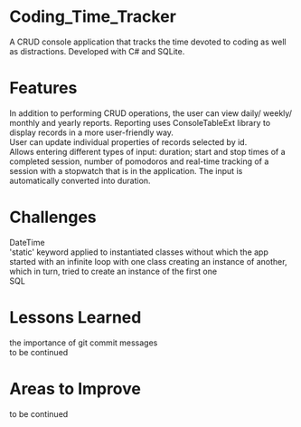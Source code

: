 # Coding_Time_Tracker 
A CRUD console application that tracks the time devoted to coding as well as distractions. Developed with C# and SQLite. 

# Features  
In addition to performing CRUD operations, the user can view daily/ weekly/ monthly and yearly reports. Reporting uses ConsoleTableExt library to display records in   a more user-friendly way.  
User can update individual properties of records selected by id.  
Allows entering different types of input: duration; start and stop times of a completed session, number of pomodoros and real-time tracking of a session with a stopwatch that is in the application. The input is automatically converted into duration.  

# Challenges  
DateTime  
'static' keyword applied to instantiated classes without which the app started with an infinite loop with one class creating an instance of another, which in turn, tried to create an instance of the first one  
SQL  

# Lessons Learned  
the importance of git commit messages  
to be continued  

# Areas to Improve  
to be continued  


